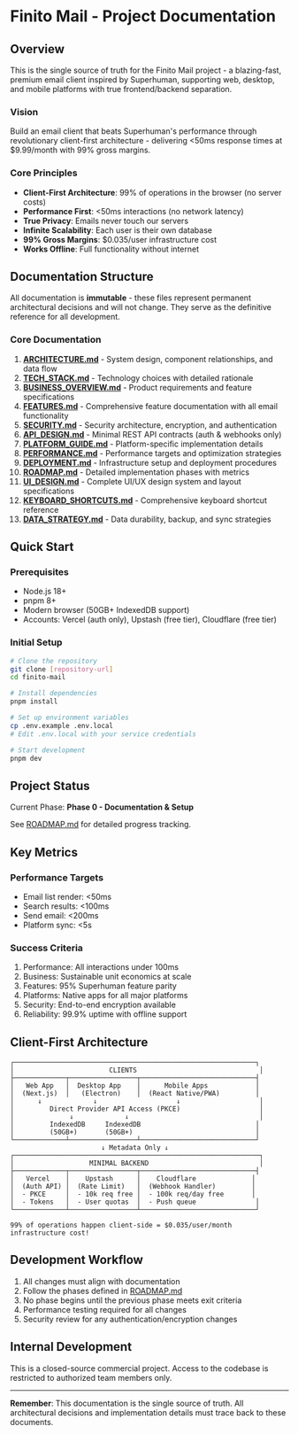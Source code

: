 # Finito Mail - Project Documentation

## Overview

This is the single source of truth for the Finito Mail project - a blazing-fast, premium email client inspired by Superhuman, supporting web, desktop, and mobile platforms with true frontend/backend separation.

### Vision
Build an email client that beats Superhuman's performance through revolutionary client-first architecture - delivering <50ms response times at $9.99/month with 99% gross margins.

### Core Principles
- **Client-First Architecture**: 99% of operations in the browser (no server costs)
- **Performance First**: <50ms interactions (no network latency)
- **True Privacy**: Emails never touch our servers
- **Infinite Scalability**: Each user is their own database
- **99% Gross Margins**: $0.035/user infrastructure cost
- **Works Offline**: Full functionality without internet

## Documentation Structure

All documentation is **immutable** - these files represent permanent architectural decisions and will not change. They serve as the definitive reference for all development.

### Core Documentation

1. **[ARCHITECTURE.md](./ARCHITECTURE.md)** - System design, component relationships, and data flow
2. **[TECH_STACK.md](./TECH_STACK.md)** - Technology choices with detailed rationale
3. **[BUSINESS_OVERVIEW.md](./BUSINESS_OVERVIEW.md)** - Product requirements and feature specifications
4. **[FEATURES.md](./FEATURES.md)** - Comprehensive feature documentation with all email functionality
5. **[SECURITY.md](./SECURITY.md)** - Security architecture, encryption, and authentication
6. **[API_DESIGN.md](./API_DESIGN.md)** - Minimal REST API contracts (auth & webhooks only)
7. **[PLATFORM_GUIDE.md](./PLATFORM_GUIDE.md)** - Platform-specific implementation details
8. **[PERFORMANCE.md](./PERFORMANCE.md)** - Performance targets and optimization strategies
9. **[DEPLOYMENT.md](./DEPLOYMENT.md)** - Infrastructure setup and deployment procedures
10. **[ROADMAP.md](./ROADMAP.md)** - Detailed implementation phases with metrics
11. **[UI_DESIGN.md](./UI_DESIGN.md)** - Complete UI/UX design system and layout specifications
12. **[KEYBOARD_SHORTCUTS.md](./KEYBOARD_SHORTCUTS.md)** - Comprehensive keyboard shortcut reference
13. **[DATA_STRATEGY.md](./DATA_STRATEGY.md)** - Data durability, backup, and sync strategies

## Quick Start

### Prerequisites
- Node.js 18+
- pnpm 8+
- Modern browser (50GB+ IndexedDB support)
- Accounts: Vercel (auth only), Upstash (free tier), Cloudflare (free tier)

### Initial Setup
```bash
# Clone the repository
git clone [repository-url]
cd finito-mail

# Install dependencies
pnpm install

# Set up environment variables
cp .env.example .env.local
# Edit .env.local with your service credentials

# Start development
pnpm dev
```

## Project Status

Current Phase: **Phase 0 - Documentation & Setup**

See [ROADMAP.md](./ROADMAP.md) for detailed progress tracking.

## Key Metrics

### Performance Targets
- Email list render: <50ms
- Search results: <100ms
- Send email: <200ms
- Platform sync: <5s

### Success Criteria
1. Performance: All interactions under 100ms
2. Business: Sustainable unit economics at scale
3. Features: 95% Superhuman feature parity
4. Platforms: Native apps for all major platforms
5. Security: End-to-end encryption available
6. Reliability: 99.9% uptime with offline support

## Client-First Architecture

```
┌─────────────────────────────────────────────────────────────┐
│                        CLIENTS                               │
├─────────────┬─────────────────┬─────────────────────────────┤
│   Web App   │  Desktop App    │      Mobile Apps            │
│  (Next.js)  │   (Electron)    │  (React Native/PWA)         │
│      ↓             ↓                    ↓                    │
│         Direct Provider API Access (PKCE)                    │
│              ↓             ↓                                 │
│         IndexedDB     IndexedDB                             │
│         (50GB+)       (50GB+)                               │
└─────────────┴─────────────────┴─────────────────────────────┘
                       ↓ Metadata Only ↓
┌──────────────────────────────────────────────────────────────┐
│                   MINIMAL BACKEND                            │
├─────────────┬─────────────────┬─────────────────────────────┤
│   Vercel    │    Upstash      │    Cloudflare              │
│  (Auth API) │  (Rate Limit)   │  (Webhook Handler)         │
│  - PKCE     │  - 10k req free │  - 100k req/day free       │
│  - Tokens   │  - User quotas  │  - Push queue               │
└─────────────┴─────────────────┴─────────────────────────────┘

99% of operations happen client-side = $0.035/user/month infrastructure cost!
```

## Development Workflow

1. All changes must align with documentation
2. Follow the phases defined in [ROADMAP.md](./ROADMAP.md)
3. No phase begins until the previous phase meets exit criteria
4. Performance testing required for all changes
5. Security review for any authentication/encryption changes

## Internal Development

This is a closed-source commercial project. Access to the codebase is restricted to authorized team members only.

---

**Remember**: This documentation is the single source of truth. All architectural decisions and implementation details must trace back to these documents.